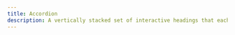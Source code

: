 ```yaml
---
title: Accordion
description: A vertically stacked set of interactive headings that each reveal a section of content.
---
```


<DocsPage
    :title="frontmatter.title" 
    :description="frontmatter.description"
    path="views/components/Accordion.md">

<ComponentPreview name="accordion"  />

</DocsPage>
